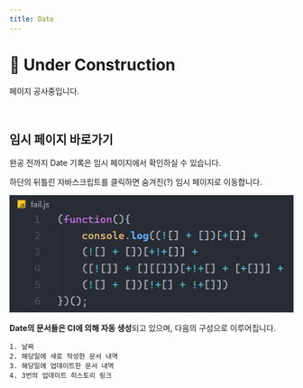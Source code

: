 ```yaml
---
title: Date
---
```


# 🚧 Under Construction
페이지 공사중입니다.

<br />

## 임시 페이지 바로가기
완공 전까지 Date 기록은 임시 페이지에서 확인하실 수 있습니다.

하단의 뒤틀린 자바스크립트를 클릭하면 숨겨진(?) 임시 페이지로 이동합니다.

[![fail](../../static/img/date/fail.png)](../../date-tmp/2021/11/2021-11-04)

**Date의 문서들은 CI에 의해 자동 생성**되고 있으며, 다음의 구성으로 이루어집니다.
```
1. 날짜
2. 해당일에 새로 작성한 문서 내역
3. 해당일에 업데이트한 문서 내역
4. 3번의 업데이트 히스토리 링크
```